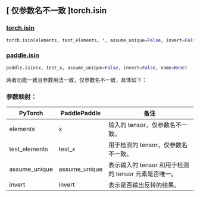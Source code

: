 ## [ 仅参数名不一致 ]torch.isin

### [torch.isin](https://pytorch.org/docs/stable/generated/torch.isin.html#torch.isin)

```python
torch.isin(elements, test_elements, *, assume_unique=False, invert=False)
```

### [paddle.isin](https://www.paddlepaddle.org.cn/documentation/docs/zh/develop/api/paddle/isin_cn.html)

```python
paddle.isin(x, test_x, assume_unique=False, invert=False, name=None)
```

两者功能一致且参数用法一致，仅参数名不一致，具体如下：

### 参数映射：

| PyTorch       | PaddlePaddle  | 备注                                             |
| ------------- | ------------- | ------------------------------------------------ |
| elements      | x             | 输入的 tensor，仅参数名不一致。                   |
| test_elements | test_x        | 用于检测的 tensor，仅参数名不一致。               |
| assume_unique | assume_unique | 表示输入的 tensor 和用于检测的 tensor 元素是否唯一。 |
| invert        | invert        | 表示是否输出反转的结果。                         |
